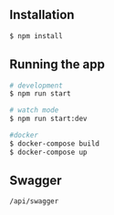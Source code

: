 
## Installation

```bash
$ npm install
```

## Running the app

```bash
# development
$ npm run start

# watch mode
$ npm run start:dev

#docker 
$ docker-compose build
$ docker-compose up
```


## Swagger
```
/api/swagger
```

